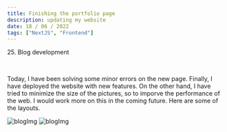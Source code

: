 ```yaml
---
title: Finishing the portfolio page
description: updating my website
date: 18 / 06 / 2022
tags: ["NextJS", "Frontend"]
---
```


<p>25. Blog development</p>

<br/>
<p> Today, I have been solving some minor errors on the new page. Finally, I have deployed the website with new features. On the other hand, I have tried to minimize the size of the pictures, so to imporve the performance of the web. I would work more on this in the coming future. Here are some of the layouts.
</p>
<img src="/Blog/20220618(1).png" className="postImg" alt="blogImg" />
<img src="/Blog/20220618-.png" className="postImg" alt="blogImg" />